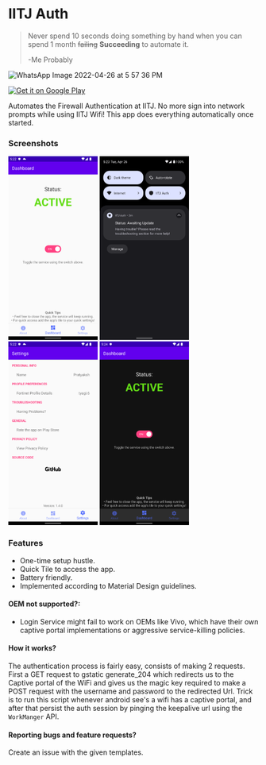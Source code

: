 # IITJ Auth

> Never spend 10 seconds doing something by hand when you can spend 1 month ~~failing~~ **Succeeding** to automate it.
> 
> -Me Probably

![WhatsApp Image 2022-04-26 at 5 57 36 PM](https://user-images.githubusercontent.com/55044774/165881242-fb3790dd-7e21-4d33-9147-be7ab23fd9f2.jpeg)

<a href='https://play.google.com/store/apps/details?id=com.blockgeeks.iitj_auth'><img alt='Get it on Google Play' src='https://play.google.com/intl/en_us/badges/images/generic/en_badge_web_generic.png' height=90px/></a>

Automates the Firewall Authentication at IITJ. No more sign into network prompts while using IITJ Wifi! This app does everything automatically once started.

### Screenshots
<img src="/Graphics/dashboard_light.png" width="180" height="370" /> <img src="/Graphics/QuickSettigns.png" width="180" height="370" /> <img src="/Graphics/settings_light.png" width="180" height="370" /> <img src="/Graphics/dashboard_dark.png" width="180" height="370" />

### Features
- One-time setup hustle.
- Quick Tile to access the app.
- Battery friendly.
- Implemented according to Material Design guidelines.

#### OEM not supported?:
-  Login Service might fail to work on OEMs like Vivo, which have their own captive portal implementations or aggressive service-killing policies.

#### How it works?
The authentication process is fairly easy, consists of making 2 requests. First a GET request to gstatic generate_204 which 
redirects us to the Captive portal of the WiFi and gives us the magic key required to make a POST request with the username and password to the redirected
Url. Trick is to run this script whenever android see's a wifi has a captive portal, and after that persist the auth session by pinging the keepalive url using the `WorkManger` API.

#### Reporting bugs and feature requests?
Create an issue with the given templates.
